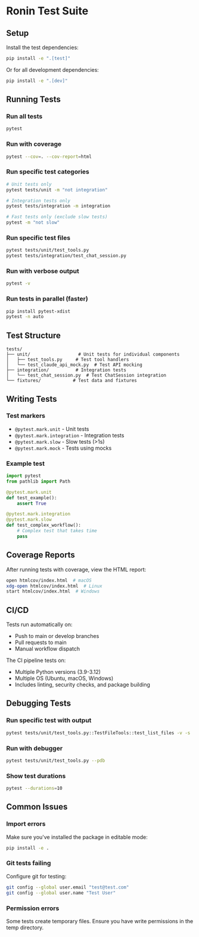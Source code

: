 # Ronin Test Suite

## Setup

Install the test dependencies:

```bash
pip install -e ".[test]"
```

Or for all development dependencies:

```bash
pip install -e ".[dev]"
```

## Running Tests

### Run all tests
```bash
pytest
```

### Run with coverage
```bash
pytest --cov=. --cov-report=html
```

### Run specific test categories
```bash
# Unit tests only
pytest tests/unit -m "not integration"

# Integration tests only  
pytest tests/integration -m integration

# Fast tests only (exclude slow tests)
pytest -m "not slow"
```

### Run specific test files
```bash
pytest tests/unit/test_tools.py
pytest tests/integration/test_chat_session.py
```

### Run with verbose output
```bash
pytest -v
```

### Run tests in parallel (faster)
```bash
pip install pytest-xdist
pytest -n auto
```

## Test Structure

```
tests/
├── unit/                  # Unit tests for individual components
│   ├── test_tools.py     # Test tool handlers
│   └── test_claude_api_mock.py  # Test API mocking
├── integration/          # Integration tests
│   └── test_chat_session.py  # Test ChatSession integration
└── fixtures/            # Test data and fixtures
```

## Writing Tests

### Test markers
- `@pytest.mark.unit` - Unit tests
- `@pytest.mark.integration` - Integration tests  
- `@pytest.mark.slow` - Slow tests (>1s)
- `@pytest.mark.mock` - Tests using mocks

### Example test
```python
import pytest
from pathlib import Path

@pytest.mark.unit
def test_example():
    assert True

@pytest.mark.integration
@pytest.mark.slow
def test_complex_workflow():
    # Complex test that takes time
    pass
```

## Coverage Reports

After running tests with coverage, view the HTML report:

```bash
open htmlcov/index.html  # macOS
xdg-open htmlcov/index.html  # Linux
start htmlcov/index.html  # Windows
```

## CI/CD

Tests run automatically on:
- Push to main or develop branches
- Pull requests to main
- Manual workflow dispatch

The CI pipeline tests on:
- Multiple Python versions (3.9-3.12)
- Multiple OS (Ubuntu, macOS, Windows)
- Includes linting, security checks, and package building

## Debugging Tests

### Run specific test with output
```bash
pytest tests/unit/test_tools.py::TestFileTools::test_list_files -v -s
```

### Run with debugger
```bash
pytest tests/unit/test_tools.py --pdb
```

### Show test durations
```bash
pytest --durations=10
```

## Common Issues

### Import errors
Make sure you've installed the package in editable mode:
```bash
pip install -e .
```

### Git tests failing
Configure git for testing:
```bash
git config --global user.email "test@test.com"
git config --global user.name "Test User"
```

### Permission errors
Some tests create temporary files. Ensure you have write permissions in the temp directory.